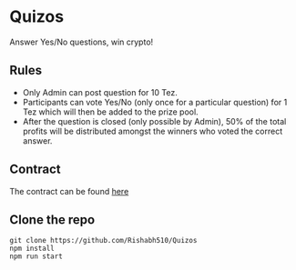 # Quizos

Answer Yes/No questions, win crypto!

## Rules

- Only Admin can post question for 10 Tez.
- Participants can vote Yes/No (only once for a particular question) for 1 Tez which will then be added to the prize pool.
- After the question is closed (only possible by Admin), 50% of the total profits will be distributed amongst the winners who voted the correct answer.
              
## Contract

The contract can be found [here](https://better-call.dev/ithacanet/KT1WBNVYzsB6adhBSgxzhKXDe95utcRuHwGK/interact?entrypoint=add_question)

## Clone the repo

```
git clone https://github.com/Rishabh510/Quizos
npm install
npm run start
